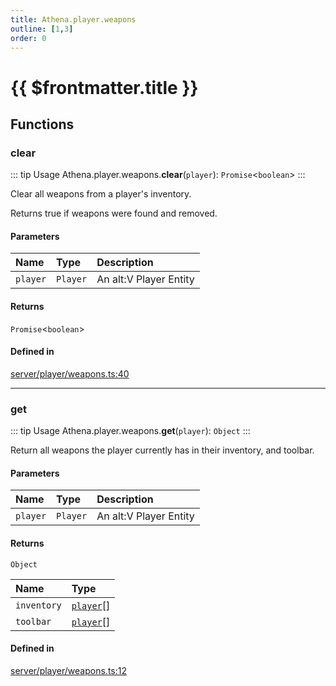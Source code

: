 ```yaml
---
title: Athena.player.weapons
outline: [1,3]
order: 0
---
```


# {{ $frontmatter.title }}


## Functions

### clear

::: tip Usage
Athena.player.weapons.**clear**(`player`): `Promise`<`boolean`\>
:::

Clear all weapons from a player's inventory.

Returns true if weapons were found and removed.

#### Parameters

| Name | Type | Description |
| :------ | :------ | :------ |
| `player` | `Player` | An alt:V Player Entity |

#### Returns

`Promise`<`boolean`\>

#### Defined in

[server/player/weapons.ts:40](https://github.com/Stuyk/altv-athena/blob/e7d4753/src/core/server/player/weapons.ts#L40)

___

### get

::: tip Usage
Athena.player.weapons.**get**(`player`): `Object`
:::

Return all weapons the player currently has in their inventory, and toolbar.

#### Parameters

| Name | Type | Description |
| :------ | :------ | :------ |
| `player` | `Player` | An alt:V Player Entity |

#### Returns

`Object`

| Name | Type |
| :------ | :------ |
| `inventory` | [`player`](server_config.md#player)[] |
| `toolbar` | [`player`](server_config.md#player)[] |

#### Defined in

[server/player/weapons.ts:12](https://github.com/Stuyk/altv-athena/blob/e7d4753/src/core/server/player/weapons.ts#L12)
